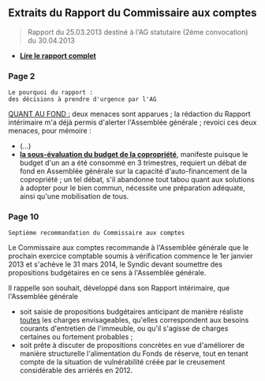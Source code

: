 ## Extraits  du Rapport du Commissaire aux comptes

> Rapport du 25.03.2013 destiné à l'AG statutaire (2ème convocation)  du 30.04.2013

* [**Lire le rapport complet**](http://brab80.webs.com/Chap_14.pdf)

### Page 2

    Le pourquoi du rapport : 
    des décisions à prendre d'urgence par l'AG

<u>QUANT AU FOND :</u> deux menaces sont apparues ; la rédaction du Rapport intérimaire
m'a déjà permis d'alerter l'Assemblée générale ; revoici ces deux menaces, pour mémoire :

* (...)
* <u><b>la sous-évaluation du budget de la copropriété</b></u>, manifeste puisque le budget d'un an a été consommé en 3 trimestres, requiert un débat de fond en Assemblée générale sur la capacité d'auto-financement de la copropriété ; un tel débat, s'il abandonne tout tabou quant aux solutions à adopter pour le bien commun, nécessite une préparation adéquate, ainsi qu'une mobilisation de tous.

### Page 10

    Septième recommandation du Commissaire aux comptes

Le Commissaire aux comptes recommande à l'Assemblée générale que le prochain exercice comptable soumis à vérification commence le 1er janvier 2013 et s'achève le 31 mars 2014, le Syndic devant soumettre des propositions budgétaires en ce sens à l'Assemblée générale.

Il rappelle son souhait, développé dans son Rapport intérimaire, que l'Assemblée générale 

* soit saisie de propositions budgétaires anticipant de manière réaliste <u>toutes</u> les charges envisageables, qu'elles correspondent aux besoins courants d'entretien de l'immeuble, ou qu'il s'agisse de charges certaines ou fortement probables ;
* soit prête à discuter de propositions concrètes en vue d'améliorer de manière structurelle l'alimentation du Fonds de réserve, tout en tenant compte de la situation de vulnérabilité créée par le creusement considérable des arriérés en 2012.